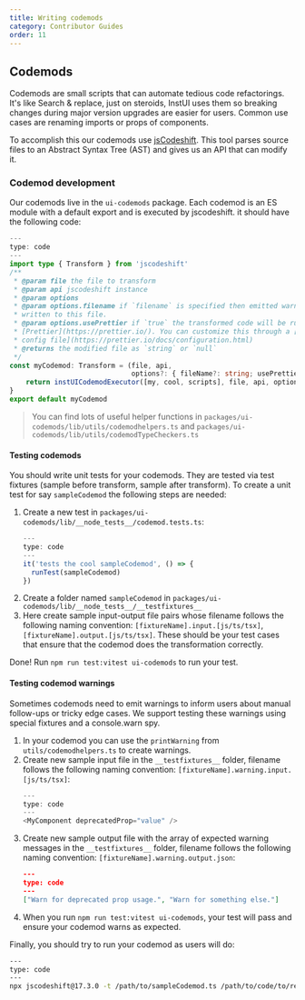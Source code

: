 ```yaml
---
title: Writing codemods
category: Contributor Guides
order: 11
---
```


## Codemods

Codemods are small scripts that can automate tedious code refactorings. It's like Search & replace, just on steroids, InstUI uses them so breaking changes during major version upgrades are easier for users. Common use cases are renaming imports or props of components.

To accomplish this our codemods use [jsCodeshift](https://github.com/facebook/jscodeshift). This tool parses source files to an Abstract Syntax Tree (AST) and gives us an API that can modify it.

### Codemod development

Our codemods live in the `ui-codemods` package. Each codemod is an ES module with a default export and is executed by jscodeshift. it should have the following code:

```ts
---
type: code
---
import type { Transform } from 'jscodeshift'
/**
 * @param file the file to transform
 * @param api jscodeshift instance
 * @param options
 * @param options.filename if `filename` is specified then emitted warnings are
 * written to this file.
 * @param options.usePrettier if `true` the transformed code will be run through
 * [Prettier](https://prettier.io/). You can customize this through a [Prettier
 * config file](https://prettier.io/docs/configuration.html)
 * @returns the modified file as `string` or `null`
 */
const myCodemod: Transform = (file, api,
                              options?: { fileName?: string; usePrettier?: boolean }) => {
    return instUICodemodExecutor([my, cool, scripts], file, api, options)
}
export default myCodemod
```

> You can find lots of useful helper functions in `packages/ui-codemods/lib/utils/codemodhelpers.ts` and `packages/ui-codemods/lib/utils/codemodTypeCheckers.ts`

#### Testing codemods

You should write unit tests for your codemods. They are tested via test fixtures (sample before transform, sample after transform). To create a unit test for say `sampleCodemod` the following steps are needed:

1. Create a new test in `packages/ui-codemods/lib/__node_tests__/codemod.tests.ts`:
   ```ts
   ---
   type: code
   ---
   it('tests the cool sampleCodemod', () => {
     runTest(sampleCodemod)
   })
   ```
2. Create a folder named `sampleCodemod` in `packages/ui-codemods/lib/__node_tests__/__testfixtures__`
3. Here create sample input-output file pairs whose filename follows the following naming convention: `[fixtureName].input.[js/ts/tsx]`, `[fixtureName].output.[js/ts/tsx]`. These should be your test cases that ensure that the codemod does the transformation correctly.

Done! Run `npm run test:vitest ui-codemods` to run your test.

#### Testing codemod warnings

Sometimes codemods need to emit warnings to inform users about manual follow-ups or tricky edge cases.
We support testing these warnings using special fixtures and a console.warn spy.

1. In your codemod you can use the `printWarning` from `utils/codemodhelpers.ts` to create warnings.
2. Create new sample input file in the `__testfixtures__` folder, filename follows the following naming convention: `[fixtureName].warning.input.[js/ts/tsx]`:
   ```ts
   ---
   type: code
   ---
   <MyComponent deprecatedProp="value" />
   ```
3. Create new sample output file with the array of expected warning messages in the `__testfixtures__` folder, filename follows the following naming convention: `[fixtureName].warning.output.json`:
   ```json
   ---
   type: code
   ---
   ["Warn for deprecated prop usage.", "Warn for something else."]
   ```
4. When you run `npm run test:vitest ui-codemods`, your test will pass and ensure your codemod warns as expected.

Finally, you should try to run your codemod as users will do:

```sh
---
type: code
---
npx jscodeshift@17.3.0 -t /path/to/sampleCodemod.ts /path/to/code/to/rewrite --usePrettier=false
```
